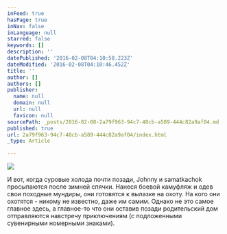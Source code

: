 ```yaml
---
inFeed: true
hasPage: true
inNav: false
inLanguage: null
starred: false
keywords: []
description: ''
datePublished: '2016-02-08T04:10:58.223Z'
dateModified: '2016-02-08T04:10:46.452Z'
title: ''
author: []
authors: []
publisher:
  name: null
  domain: null
  url: null
  favicon: null
sourcePath: _posts/2016-02-08-2a79f963-94c7-48cb-a589-444c82a9af04.md
published: true
url: 2a79f963-94c7-48cb-a589-444c82a9af04/index.html
_type: Article

---
```

![](https://the-grid-user-content.s3-us-west-2.amazonaws.com/d6c9f7fd-bc1e-4859-8a8b-6bfe08160611.jpg)

И вот, когда суровые холода почти позади, Johnny и samatkachok просыпаются после зимней спячки. Нанеся боевой камуфляж и одев свои походные мундиры, они готовятся к вылазке на охоту. На кого они охотятся - никому не известно, даже им самим. Однако не это самое главное здесь, а главное-то что они оставив позади родительский дом отправляются навстречу приключениям (с подложенными сувенирными номерными знаками).